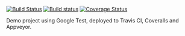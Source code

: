 [![Build Status](https://travis-ci.org/david-grs/clang-travis-cmake-gtest-coverage-example.svg?branch=master)](https://travis-ci.org/david-grs/clang-travis-cmake-gtest-coverage-example)
[![Build status](https://ci.appveyor.com/api/projects/status/3t33817ljdsgvbx0/branch/master?svg=true)](https://ci.appveyor.com/project/david-grs/clang-travis-cmake-gtest-coverage-example/branch/master)
[![Coverage Status](https://coveralls.io/repos/github/david-grs/clang-travis-cmake-gtest-coverage-example/badge.svg?branch=master)](https://coveralls.io/github/david-grs/clang-travis-cmake-gtest-coverage-example?branch=master)

Demo project using Google Test, deployed to Travis CI, Coveralls and Appveyor.

